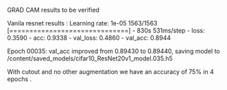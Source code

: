 
GRAD CAM results to be verified 

Vanila resnet results : 
Learning rate:  1e-05
1563/1563 [==============================] - 830s 531ms/step - loss: 0.3590 - acc: 0.9338 - val_loss: 0.4860 - val_acc: 0.8944

Epoch 00035: val_acc improved from 0.89430 to 0.89440, saving model to /content/saved_models/cifar10_ResNet20v1_model.035.h5


With cutout and no other augmentation we have an accuracy of 75% in 4 epochs .
